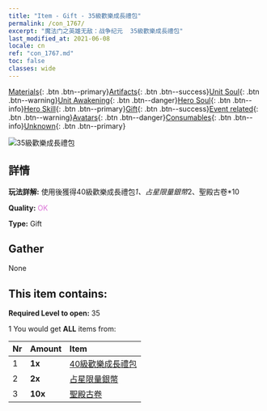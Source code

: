 ```yaml
---
title: "Item - Gift - 35級歡樂成長禮包"
permalink: /con_1767/
excerpt: "魔法门之英雄无敌：战争纪元  35級歡樂成長禮包"
last_modified_at: 2021-06-08
locale: cn
ref: "con_1767.md"
toc: false
classes: wide
---
```

 [Materials](/ItemsCN/){: .btn .btn--primary}[Artifacts](/ItemsCN/Artifacts/){: .btn .btn--success}[Unit Soul](/ItemsCN/UnitSoul/){: .btn .btn--warning}[Unit Awakening](/ItemsCN/UnitAwakening/){: .btn .btn--danger}[Hero Soul](/ItemsCN/HeroSoul/){: .btn .btn--info}[Hero Skill](/ItemsCN/HeroSkill/){: .btn .btn--primary}[Gift](/ItemsCN/Gift/){: .btn .btn--success}[Event related](/ItemsCN/Events/){: .btn .btn--warning}[Avatars](/ItemsCN/Avatars/){: .btn .btn--danger}[Consumables](/ItemsCN/Consumables/){: .btn .btn--info}[Unknown](/ItemsCN/Unknown/){: .btn .btn--primary}

 ![35級歡樂成長禮包](/images/t/i_907219.png)

## 詳情
 **玩法詳解:** 使用後獲得40級歡樂成長禮包*1、占星限量銀幣*2、聖殿古卷*10

 **Quality:** <span style="color: #DA70D6">OK</span>

 **Type:** Gift

## Gather

  None

## This item contains:

 **Required Level to open:** 35

 1 You would get **ALL** items  from:

  | Nr | Amount |     Item    |
  |:---|:-------|:------------|
  | 1 |  **1x** | [40級歡樂成長禮包](/cn/Items/con_1768/) |  | 
  | 2 |  **2x** | [占星限量銀幣](/cn/Items/con_969/) |  | 
  | 3 |  **10x** | [聖殿古卷](/cn/Items/con_697/) |  | 
